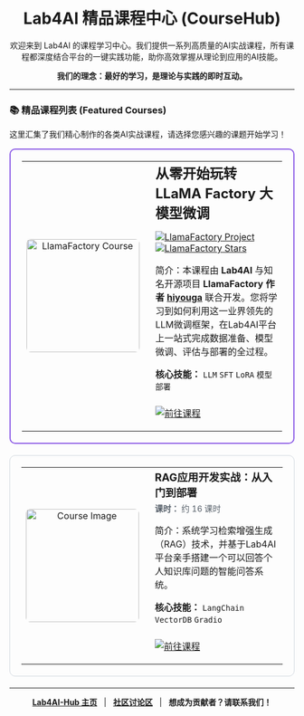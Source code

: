 <h1 align="center">Lab4AI 精品课程中心 (CourseHub)</h1>

<p align="center">
  欢迎来到 Lab4AI 的课程学习中心。我们提供一系列高质量的AI实战课程，所有课程都深度结合平台的一键实践功能，助你高效掌握从理论到应用的AI技能。
</p>
<p align="center">
  <strong>我们的理念：最好的学习，是理论与实践的即时互动。</strong>
</p>

---

### 📚 精品课程列表 (Featured Courses)

这里汇集了我们精心制作的各类AI实战课程，请选择您感兴趣的课题开始学习！

<table width="100%" style="border: 2px solid #8957e5; border-radius: 10px; padding: 20px; margin-bottom: 20px;">
  <tr>
    <td width="25%" align="center" style="vertical-align: middle;">
      <img src="【LlamaFactory课程图片URL】" alt="LlamaFactory Course" width="200" style="border-radius: 8px;">
    </td>
    <td width="75%" style="padding-left: 20px; vertical-align: top;">
      <h2 style="margin-top: 0px; margin-bottom: 10px;">
从零开始玩转LLaMA Factory 大模型微调</h2>
      <p>
        <a href="https://github.com/hiyouga/LLaMA-Factory">
          <img src="https://img.shields.io/badge/合作项目-LLaMA%20Factory-blueviolet?style=social&logo=github" alt="LlamaFactory Project">
          <img src="https://img.shields.io/github/stars/hiyouga/LLaMA-Factory?style=social" alt="LlamaFactory Stars">
        </a>
      </p>
      <p>
        简介：本课程由 <strong>Lab4AI</strong> 与知名开源项目 <strong>LlamaFactory 作者 <a href="https://github.com/hiyouga">hiyouga</a></strong> 联合开发。您将学习到如何利用这一业界领先的LLM微调框架，在Lab4AI平台上一站式完成数据准备、模型微调、评估与部署的全过程。
      </p>
      <p>
        <strong>核心技能：</strong> <code>LLM</code> <code>SFT</code> <code>LoRA</code> <code>模型部署</code>
      </p>
      <p align="left" style="margin-top: 25px;">
        <a href="【指向平台课程的链接】">
       <img src="https://img.shields.io/badge/前往课程-007BFF?style=for-the-badge&logo=rocket&logoColor=white" alt="前往课程">
        </a>
      </p>
    </td>
  </tr>
</table>

<table width="100%" style="border: 1px solid #d0d7de; border-radius: 10px; padding: 20px; margin-bottom: 20px;">
  <tr>
    <td width="25%" align="center" style="vertical-align: middle;">
      <img src="【课程图片URL】" alt="Course Image" width="200" style="border-radius: 8px;">
    </td>
    <td width="75%" style="padding-left: 20px; vertical-align: top;">
      <h3 style="margin-top: 0px; margin-bottom: 5px;">RAG应用开发实战：从入门到部署</h3>
      <p style="color: #57606a; font-size: 0.9em; margin-top: 0px;">
        <strong>课时：</strong> 约 16 课时
      </p>
      <p>
        简介：系统学习检索增强生成（RAG）技术，并基于Lab4AI平台亲手搭建一个可以回答个人知识库问题的智能问答系统。
      </p>
      <p>
        <strong>核心技能：</strong> <code>LangChain</code> <code>VectorDB</code> <code>Gradio</code>
      </p>
      <p align="left" style="margin-top: 25px;">
        <a href="【平台课程链接】">
          <img src="https://img.shields.io/badge/-%F0%9F%8E%93%20%E5%89%8D%E5%BE%80%E8%AF%BE%E7%A8%8B-238636?style=for-the-badge&logo=datacamp&logoColor=white" alt="前往课程">
        </a>
      </p>
    </td>
  </tr>
</table>

---
<p align="center">
  <strong><a href="https://github.com/Lab4AI-Hub">Lab4AI-Hub 主页</a></strong>
  &nbsp;&nbsp;|&nbsp;&nbsp;
  <strong><a href="【社区讨论区链接】">社区讨论区</a></strong>
  &nbsp;&nbsp;|&nbsp;&nbsp;
  <strong>想成为贡献者？请联系我们！</strong>
</p>
